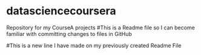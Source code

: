 datasciencecoursera
===================

Repository for my CourseA projects
#This is a Readme file so I can become familiar with committing changes to files in GitHub

#This is a new line I have made on my previously created Readme File
